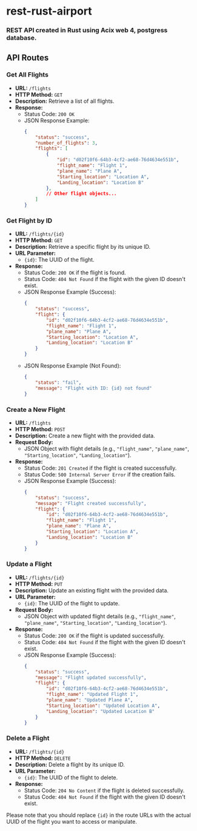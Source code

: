 # rest-rust-airport
### REST API created in Rust using Acix web 4, postgress database. 

## API Routes
### Get All Flights

- **URL:** `/flights`
- **HTTP Method:** `GET`
- **Description:** Retrieve a list of all flights.
- **Response:**
  - Status Code: `200 OK`
  - JSON Response Example:
    ```json
    {
        "status": "success",
        "number_of_flights": 3,
        "flights": [
            {
                "id": "d02f10f6-64b3-4cf2-ae68-76d4634e551b",
                "flight_name": "Flight 1",
                "plane_name": "Plane A",
                "Starting_location": "Location A",
                "Landing_location": "Location B"
            },
            // Other flight objects...
        ]
    }
    ```

### Get Flight by ID

- **URL:** `/flights/{id}`
- **HTTP Method:** `GET`
- **Description:** Retrieve a specific flight by its unique ID.
- **URL Parameter:**
  - `{id}`: The UUID of the flight.
- **Response:**
  - Status Code: `200 OK` if the flight is found.
  - Status Code: `404 Not Found` if the flight with the given ID doesn't exist.
  - JSON Response Example (Success):
    ```json
    {
        "status": "success",
        "flight": {
            "id": "d02f10f6-64b3-4cf2-ae68-76d4634e551b",
            "flight_name": "Flight 1",
            "plane_name": "Plane A",
            "Starting_location": "Location A",
            "Landing_location": "Location B"
        }
    }
    ```
  - JSON Response Example (Not Found):
    ```json
    {
        "status": "fail",
        "message": "Flight with ID: {id} not found"
    }
    ```

### Create a New Flight

- **URL:** `/flights`
- **HTTP Method:** `POST`
- **Description:** Create a new flight with the provided data.
- **Request Body:**
  - JSON Object with flight details (e.g., `"flight_name"`, `"plane_name"`, `"Starting_location"`, `"Landing_location"`).
- **Response:**
  - Status Code: `201 Created` if the flight is created successfully.
  - Status Code: `500 Internal Server Error` if the creation fails.
  - JSON Response Example (Success):
    ```json
    {
        "status": "success",
        "message": "Flight created successfully",
        "flight": {
            "id": "d02f10f6-64b3-4cf2-ae68-76d4634e551b",
            "flight_name": "Flight 1",
            "plane_name": "Plane A",
            "Starting_location": "Location A",
            "Landing_location": "Location B"
        }
    }
    ```

### Update a Flight

- **URL:** `/flights/{id}`
- **HTTP Method:** `PUT`
- **Description:** Update an existing flight with the provided data.
- **URL Parameter:**
  - `{id}`: The UUID of the flight to update.
- **Request Body:**
  - JSON Object with updated flight details (e.g., `"flight_name"`, `"plane_name"`, `"Starting_location"`, `"Landing_location"`).
- **Response:**
  - Status Code: `200 OK` if the flight is updated successfully.
  - Status Code: `404 Not Found` if the flight with the given ID doesn't exist.
  - JSON Response Example (Success):
    ```json
    {
        "status": "success",
        "message": "Flight updated successfully",
        "flight": {
            "id": "d02f10f6-64b3-4cf2-ae68-76d4634e551b",
            "flight_name": "Updated Flight 1",
            "plane_name": "Updated Plane A",
            "Starting_location": "Updated Location A",
            "Landing_location": "Updated Location B"
        }
    }
    ```

### Delete a Flight

- **URL:** `/flights/{id}`
- **HTTP Method:** `DELETE`
- **Description:** Delete a flight by its unique ID.
- **URL Parameter:**
  - `{id}`: The UUID of the flight to delete.
- **Response:**
  - Status Code: `204 No Content` if the flight is deleted successfully.
  - Status Code: `404 Not Found` if the flight with the given ID doesn't exist.

Please note that you should replace `{id}` in the route URLs with the actual UUID of the flight you want to access or manipulate.
